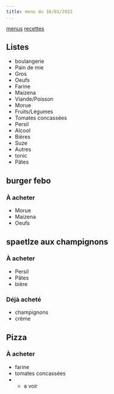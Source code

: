 ```yaml
---
title: menu du 16/01/2022
...
```


[menus](/menu.html)
[recettes](/recipe.html)

## Listes
- boulangerie
 - Pain de mie
- Gros
 - Oeufs
 - Farine
 - Maizena
- Viande/Poisson
 - Morue
- Fruits/Légumes
 - Tomates concassées
 - Persil
- Alcool
 - Bières
 - Suze
- Autres
 - tonic
 - Pâtes

## burger febo
### À acheter
- Morue
- Maizena
- Oeufs


## spaetlze aux champignons
### À acheter
- Persil
- Pâtes
- bière

### Déjà acheté 
- champignons
- crème

## Pizza
### À acheter
- farine
- tomates concassées
- + a voir
